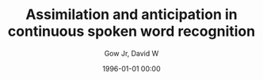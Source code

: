 ---
layout: post
title: Assimilation and anticipation in continuous spoken word recognition

date: 1996-01-01 00:00
author: Gow Jr, David W
journal: Journal of Memory and Language

year: 2001
---